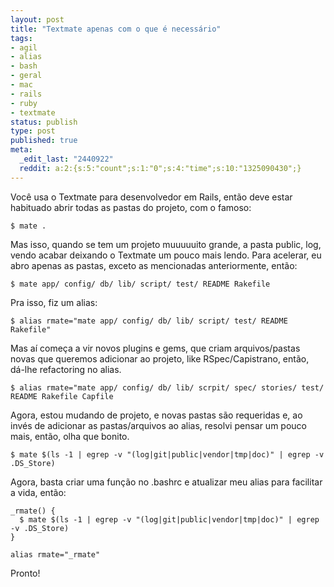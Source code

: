 ```yaml
---
layout: post
title: "Textmate apenas com o que é necessário"
tags:
- agil
- alias
- bash
- geral
- mac
- rails
- ruby
- textmate
status: publish
type: post
published: true
meta:
  _edit_last: "2440922"
  reddit: a:2:{s:5:"count";s:1:"0";s:4:"time";s:10:"1325090430";}
---
```

Você usa o Textmate para desenvolvedor em Rails, então deve estar habituado abrir todas as pastas do projeto, com o famoso:

	$ mate .

Mas isso, quando se tem um projeto muuuuuito grande, a pasta public, log, vendo acabar deixando o Textmate um pouco mais lendo. Para acelerar, eu abro apenas as pastas, exceto as mencionadas anteriormente, então:

	$ mate app/ config/ db/ lib/ script/ test/ README Rakefile

Pra isso, fiz um alias:

	$ alias rmate="mate app/ config/ db/ lib/ script/ test/ README Rakefile"

Mas aí começa a vir novos plugins e gems, que criam arquivos/pastas novas que queremos adicionar ao projeto, like RSpec/Capistrano, então, dá-lhe refactoring no alias.

	$ alias rmate="mate app/ config/ db/ lib/ scrpit/ spec/ stories/ test/ README Rakefile Capfile

Agora, estou mudando de projeto, e novas pastas são requeridas e, ao invés de adicionar as pastas/arquivos ao alias, resolvi pensar um pouco mais, então, olha que bonito.

	$ mate $(ls -1 | egrep -v "(log|git|public|vendor|tmp|doc)" | egrep -v .DS_Store)

Agora, basta criar uma função no .bashrc e atualizar meu alias para facilitar a vida, então:

	_rmate() {
	  $ mate $(ls -1 | egrep -v "(log|git|public|vendor|tmp|doc)" | egrep -v .DS_Store)
	}

	alias rmate="_rmate"

Pronto!
